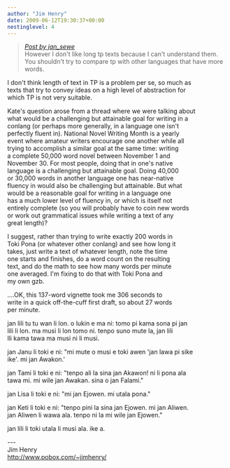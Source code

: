 ```yaml
---
author: "Jim Henry"
date: 2009-06-12T19:30:37+00:00
nestinglevel: 4
---
```

> [_Post by jan\_sewe_](/7s5ntBMu/how-fast-do-you-write-toki-pona#post4)  
> However I don't like long tp texts because I can't understand them. You shouldn't try to compare tp with other languages that have more words.  
> 

I don't think length of text in TP is a problem per se, so much as  
texts that try to convey ideas on a high level of abstraction for  
which TP is not very suitable.  
  
Kate's question arose from a thread where we were talking about  
what would be a challenging but attainable goal for writing in a  
conlang (or perhaps more generally, in a language one isn't  
perfectly fluent in). National Novel Writing Month is a yearly  
event where amateur writers encourage one another while all  
trying to accomplish a similar goal at the same time: writing  
a complete 50,000 word novel between November 1 and  
November 30. For most people, doing that in one's native  
language is a challenging but attainable goal. Doing 40,000  
or 30,000 words in another language one has near-native  
fluency in would also be challenging but attainable. But what  
would be a reasonable goal for writing in a language one  
has a much lower level of fluency in, or which is itself not  
entirely complete (so you will probably have to coin new words  
or work out grammatical issues while writing a text of any  
great length)?  
  
I suggest, rather than trying to write exactly 200 words in  
Toki Pona (or whatever other conlang) and see how long it  
takes, just write a text of whatever length, note the time  
one starts and finishes, do a word count on the resulting  
text, and do the math to see how many words per minute  
one averaged. I'm fixing to do that with Toki Pona and  
my own gzb.  
  
....OK, this 137-word vignette took me 306 seconds to  
write in a quick off-the-cuff first draft, so about 27 words  
per minute.  
  
  
jan lili tu tu wan li lon. o lukin e ma ni: tomo pi kama sona pi jan  
lili li lon. ma musi li lon tomo ni. tenpo suno mute la, jan lili  
lli kama tawa ma musi ni li musi.  
  
jan Janu li toki e ni: "mi mute o musi e toki awen 'jan lawa pi sike  
ike'. mi jan Awakon.'  
  
jan Tami li toki e ni: "tenpo ali la sina jan Akawon! ni li pona ala  
tawa mi. mi wile jan Awakan. sina o jan Falami."  
  
jan Lisa li toki e ni: "mi jan Ejowen. mi utala pona."  
  
jan Keti li toki e ni: "tenpo pini la sina jan Ejowen. mi jan Aliwen.  
jan Aliwen li wawa ala. tenpo ni la mi wile jan Ejowen."  
  
jan lili li toki utala li musi ala. ike a.  
  
\---  
Jim Henry  
http://www.pobox.com/~jimhenry/